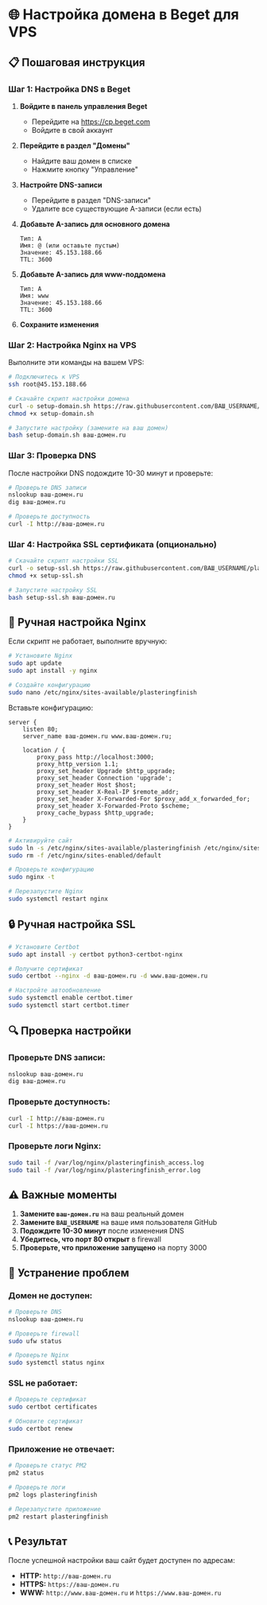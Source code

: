 # 🌐 Настройка домена в Beget для VPS

## 📋 Пошаговая инструкция

### Шаг 1: Настройка DNS в Beget

1. **Войдите в панель управления Beget**
   - Перейдите на https://cp.beget.com
   - Войдите в свой аккаунт

2. **Перейдите в раздел "Домены"**
   - Найдите ваш домен в списке
   - Нажмите кнопку "Управление"

3. **Настройте DNS-записи**
   - Перейдите в раздел "DNS-записи"
   - Удалите все существующие A-записи (если есть)

4. **Добавьте A-запись для основного домена**
   ```
   Тип: A
   Имя: @ (или оставьте пустым)
   Значение: 45.153.188.66
   TTL: 3600
   ```

5. **Добавьте A-запись для www-поддомена**
   ```
   Тип: A
   Имя: www
   Значение: 45.153.188.66
   TTL: 3600
   ```

6. **Сохраните изменения**

### Шаг 2: Настройка Nginx на VPS

Выполните эти команды на вашем VPS:

```bash
# Подключитесь к VPS
ssh root@45.153.188.66

# Скачайте скрипт настройки домена
curl -o setup-domain.sh https://raw.githubusercontent.com/ВАШ_USERNAME/plasteringfinish/main/setup-domain.sh
chmod +x setup-domain.sh

# Запустите настройку (замените на ваш домен)
bash setup-domain.sh ваш-домен.ru
```

### Шаг 3: Проверка DNS

После настройки DNS подождите 10-30 минут и проверьте:

```bash
# Проверьте DNS записи
nslookup ваш-домен.ru
dig ваш-домен.ru

# Проверьте доступность
curl -I http://ваш-домен.ru
```

### Шаг 4: Настройка SSL сертификата (опционально)

```bash
# Скачайте скрипт настройки SSL
curl -o setup-ssl.sh https://raw.githubusercontent.com/ВАШ_USERNAME/plasteringfinish/main/setup-ssl.sh
chmod +x setup-ssl.sh

# Запустите настройку SSL
bash setup-ssl.sh ваш-домен.ru
```

## 🔧 Ручная настройка Nginx

Если скрипт не работает, выполните вручную:

```bash
# Установите Nginx
sudo apt update
sudo apt install -y nginx

# Создайте конфигурацию
sudo nano /etc/nginx/sites-available/plasteringfinish
```

Вставьте конфигурацию:
```nginx
server {
    listen 80;
    server_name ваш-домен.ru www.ваш-домен.ru;

    location / {
        proxy_pass http://localhost:3000;
        proxy_http_version 1.1;
        proxy_set_header Upgrade $http_upgrade;
        proxy_set_header Connection 'upgrade';
        proxy_set_header Host $host;
        proxy_set_header X-Real-IP $remote_addr;
        proxy_set_header X-Forwarded-For $proxy_add_x_forwarded_for;
        proxy_set_header X-Forwarded-Proto $scheme;
        proxy_cache_bypass $http_upgrade;
    }
}
```

```bash
# Активируйте сайт
sudo ln -s /etc/nginx/sites-available/plasteringfinish /etc/nginx/sites-enabled/
sudo rm -f /etc/nginx/sites-enabled/default

# Проверьте конфигурацию
sudo nginx -t

# Перезапустите Nginx
sudo systemctl restart nginx
```

## 🔒 Ручная настройка SSL

```bash
# Установите Certbot
sudo apt install -y certbot python3-certbot-nginx

# Получите сертификат
sudo certbot --nginx -d ваш-домен.ru -d www.ваш-домен.ru

# Настройте автообновление
sudo systemctl enable certbot.timer
sudo systemctl start certbot.timer
```

## 🔍 Проверка настройки

### Проверьте DNS записи:
```bash
nslookup ваш-домен.ru
dig ваш-домен.ru
```

### Проверьте доступность:
```bash
curl -I http://ваш-домен.ru
curl -I https://ваш-домен.ru
```

### Проверьте логи Nginx:
```bash
sudo tail -f /var/log/nginx/plasteringfinish_access.log
sudo tail -f /var/log/nginx/plasteringfinish_error.log
```

## ⚠️ Важные моменты

1. **Замените `ваш-домен.ru`** на ваш реальный домен
2. **Замените `ВАШ_USERNAME`** на ваше имя пользователя GitHub
3. **Подождите 10-30 минут** после изменения DNS
4. **Убедитесь, что порт 80 открыт** в firewall
5. **Проверьте, что приложение запущено** на порту 3000

## 🔧 Устранение проблем

### Домен не доступен:
```bash
# Проверьте DNS
nslookup ваш-домен.ru

# Проверьте firewall
sudo ufw status

# Проверьте Nginx
sudo systemctl status nginx
```

### SSL не работает:
```bash
# Проверьте сертификат
sudo certbot certificates

# Обновите сертификат
sudo certbot renew
```

### Приложение не отвечает:
```bash
# Проверьте статус PM2
pm2 status

# Проверьте логи
pm2 logs plasteringfinish

# Перезапустите приложение
pm2 restart plasteringfinish
```

## 📞 Результат

После успешной настройки ваш сайт будет доступен по адресам:
- **HTTP:** `http://ваш-домен.ru`
- **HTTPS:** `https://ваш-домен.ru`
- **WWW:** `http://www.ваш-домен.ru` и `https://www.ваш-домен.ru`

